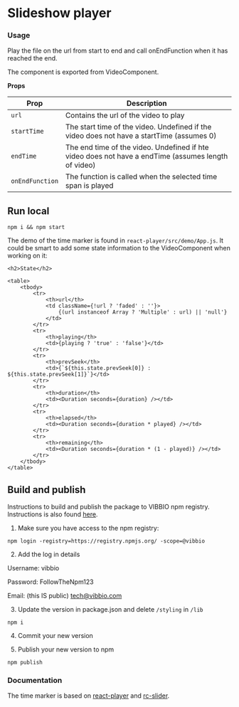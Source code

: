 Slideshow player
===========

### Usage

Play the file on the url from start to end and call onEndFunction when it has reached the end.

The component is exported from VideoComponent. 

**Props**

Prop | Description
---- | -----------
`url` | Contains the url of the video to play
`startTime` | The start time of the video. Undefined if the video does not have a startTime (assumes 0)
`endTime` | The end time of the video. Undefined if hte video does not have a endTime (assumes length of video)
`onEndFunction` | The function is called when the selected time span is played


## Run local
 
```
npm i && npm start
```

The demo of the time marker is found in `react-player/src/demo/App.js`. 
It could be smart to add some state information to the VideoComponent when working on it:

```
<h2>State</h2>

<table>
    <tbody>
        <tr>
            <th>url</th>
            <td className={!url ? 'faded' : ''}>
                {(url instanceof Array ? 'Multiple' : url) || 'null'}
            </td>
        </tr>
        <tr>
            <th>playing</th>
            <td>{playing ? 'true' : 'false'}</td>
        </tr>
        <tr>
            <th>prevSeek</th>
            <td>{`${this.state.prevSeek[0]} : ${this.state.prevSeek[1]}`}</td>
        </tr>
        <tr>
            <th>duration</th>
            <td><Duration seconds={duration} /></td>
        </tr>
        <tr>
            <th>elapsed</th>
            <td><Duration seconds={duration * played} /></td>
        </tr>
        <tr>
            <th>remaining</th>
            <td><Duration seconds={duration * (1 - played)} /></td>
        </tr>
    </tbody>
</table>
```

## Build and publish

Instructions to build and publish the package to VIBBIO npm registry.
Instructions is also found [here](https://docs.google.com/document/d/1m3W3AljdX4-E4U9GkLwl9iUlWsJa0Kj1mxvEjWaQpAk/edit?usp=sharing).

1. Make sure you have access to the npm registry: 
```
npm login -registry=https://registry.npmjs.org/ -scope=@vibbio
```
2. Add the log in details

Username: vibbio

Password: FollowTheNpm123

Email: (this IS public) tech@vibbio.com


3. Update the version in package.json and delete `/styling` in `/lib`

```
npm i
```

4. Commit your new version

5. Publish your new version to npm
```
npm publish
```


### Documentation
The time marker is based on [react-player](https://github.com/CookPete/react-player) and [rc-slider](https://github.com/react-component/slider).
